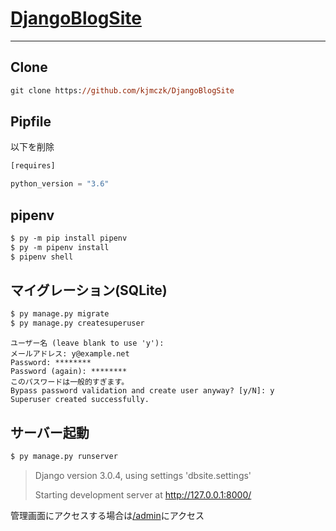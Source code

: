 # [DjangoBlogSite](https://github.com/kjmczk/DjangoBlogSite)

---

## Clone

```ps
git clone https://github.com/kjmczk/DjangoBlogSite
```

## Pipfile

以下を削除

```py
[requires]

python_version = "3.6"
```

## pipenv

```ps
$ py -m pip install pipenv
$ py -m pipenv install
$ pipenv shell
```

## マイグレーション(SQLite)

```ps
$ py manage.py migrate
$ py manage.py createsuperuser
```

```
ユーザー名 (leave blank to use 'y'):
メールアドレス: y@example.net
Password: ********
Password (again): ********
このパスワードは一般的すぎます。
Bypass password validation and create user anyway? [y/N]: y
Superuser created successfully.
```

## サーバー起動

```ps
$ py manage.py runserver
```

> Django version 3.0.4, using settings 'dbsite.settings'
>
> Starting development server at http://127.0.0.1:8000/

管理画面にアクセスする場合は[/admin](http://127.0.0.1:8000/)にアクセス
